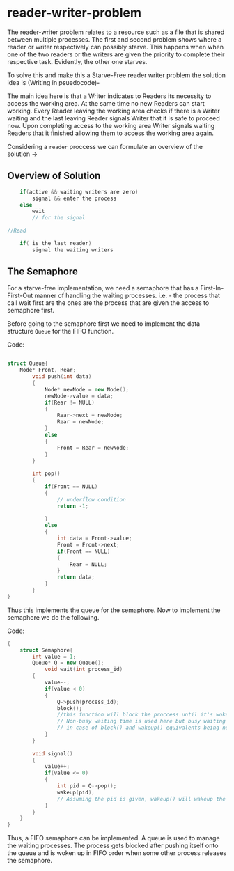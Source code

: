 # reader-writer-problem
The reader-writer problem relates to a resource such as a file that is shared between multiple processes. The first and second problem shows where a reader or writer respectively can possibly starve. This happens when when one of the two readers or the writers are given the priority to complete their respective task. Evidently, the other one starves. 

To solve this and make this a Starve-Free reader writer problem the solution idea is (Writing in psuedocode)-

The  main  idea  here  is  that  a  Writer  indicates  to  Readers  its  necessity  to  access  the working  area.  At  the  same  time  no  new  Readers  can  start  working.  Every  Reader leaving  the  working  area  checks  if  there  is  a  Writer  waiting  and  the  last  leaving Reader  signals  Writer  that  it  is  safe  to  proceed  now.  Upon  completing  access  to  the working area Writer signals waiting Readers that it finished allowing them to access the working area again. 

Considering a `reader` proccess we can formulate an overview of the solution -> 

## Overview of Solution

```C++
    if(active && waiting writers are zero)
	    signal && enter the process
    else 
        wait 
        // for the signal
	
//Read

    if( is the last reader)
	    signal the waiting writers
```

## The Semaphore 
For a starve-free implementation, we need a semaphore that has a First-In-First-Out manner of handling the waiting processes. i.e. - the process that call wait first are the ones are the process that are given the access to semaphore first.

Before going to the semaphore first we need to implement the data structure `Queue` for the FIFO function.

Code:

```C++

struct Queue{
    Node* Front, Rear;
        void push(int data)
        {
            Node* newNode = new Node();
            newNode->value = data;
            if(Rear != NULL)
            {
                Rear->next = newNode;
                Rear = newNode;
            }
            else
            {
                Front = Rear = newNode;
            }
        }
    
        int pop()
        {
            if(Front == NULL)
            {
                // underflow condition
                return -1; 
                
            }
            else
            {
                int data = Front->value;
                Front = Front->next;
                if(Front == NULL)
                {
                    Rear = NULL;
                }
                return data;
            }
        }
}
```
Thus this implements the queue for the semaphore. Now to implement the semaphore we do the following. 

Code: 

```C++
{
    struct Semaphore{
        int value = 1;
        Queue* Q = new Queue();
            void wait(int process_id)
        {
            value--;
            if(value < 0)
            {
                Q->push(process_id);
                block(); 
                //this function will block the proccess until it's woken up.
                // Non-busy waiting time is used here but busy waiting is also possible 
                // in case of block() and wakeup() equivalents being not callable or available in the language.
            }
        }
        
        void signal()
        {
            value++;
            if(value <= 0)
            {
                int pid = Q->pop();
                wakeup(pid); 
                // Assuming the pid is given, wakeup() will wakeup the process with given pid.
            }
        }
    }
}
```

Thus, a FIFO semaphore can be implemented. A queue is used to manage the waiting processes. The process gets blocked after pushing itself onto the queue and is woken up in FIFO order when some other process releases the semaphore.









